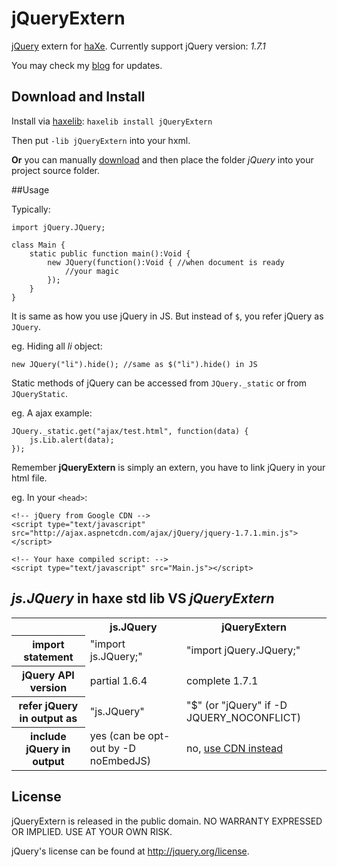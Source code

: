 # jQueryExtern

[jQuery](http://jquery.com/) extern for [haXe](http://haxe.org/).
Currently support jQuery version: *1.7.1*

You may check my [blog](http://blog.onthewings.net/) for updates.

## Download and Install

Install via [haxelib](http://haxe.org/doc/haxelib/using_haxelib):
`haxelib install jQueryExtern`

Then put `-lib jQueryExtern` into your hxml.

**Or** you can manually [download](https://github.com/andyli/jQueryExternForHaxe/zipball/master) and then place the folder *jQuery* into your project source folder.

##Usage

Typically:

	import jQuery.JQuery;
	 
	class Main {
		static public function main():Void {
			new JQuery(function():Void { //when document is ready
				//your magic
			});
		}
	}

It is same as how you use jQuery in JS. But instead of `$`, you refer jQuery as `JQuery`.

eg. Hiding all *li* object:

	new JQuery("li").hide(); //same as $("li").hide() in JS

Static methods of jQuery can be accessed from `JQuery._static` or from `JQueryStatic`.

eg. A ajax example:

	JQuery._static.get("ajax/test.html", function(data) {
		js.Lib.alert(data);
	});

Remember **jQueryExtern** is simply an extern, you have to link jQuery in your html file.

eg. In your `<head>`:

	<!-- jQuery from Google CDN -->
	<script type="text/javascript" src="http://ajax.aspnetcdn.com/ajax/jQuery/jquery-1.7.1.min.js"></script>
	
	<!-- Your haxe compiled script: -->
	<script type="text/javascript" src="Main.js"></script>

## *js.JQuery* in haxe std lib VS *jQueryExtern*

<table>
	<tr>
		<td></td>
		<th scope="col">js.JQuery</th>
		<th scope="col">jQueryExtern</th>
	</tr>
	<tr>
		<th scope="row">import statement</th>
		<td>"import js.JQuery;"</td>
		<td>"import jQuery.JQuery;"</td>
	</tr>
	<tr>
		<th scope="row">jQuery API version</th>
		<td>partial 1.6.4</td>
		<td>complete 1.7.1</td>
	</tr>
	<tr>
		<th scope="row">refer jQuery in output as</th>
		<td>"js.JQuery"</td>
		<td>"$" (or "jQuery" if -D JQUERY_NOCONFLICT)</td>
	</tr>
	<tr>
		<th scope="row">include jQuery in output</th>
		<td>yes (can be opt-out by -D noEmbedJS)</td>
		<td>no, <a href="http://stackoverflow.com/questions/2180391/why-should-i-use-googles-cdn-for-jquery" target="_blank">use CDN instead</a></td>
	</tr>
</table>

## License

jQueryExtern is released in the public domain. NO WARRANTY EXPRESSED OR IMPLIED. USE AT YOUR OWN RISK.

jQuery's license can be found at http://jquery.org/license.